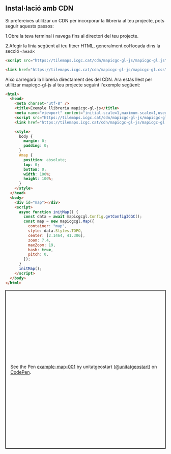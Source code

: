 ## Instal·lació amb CDN

Si prefereixes utilitzar un CDN per incorporar la llibreria al teu projecte, pots seguir aquests passos:

1.Obre la teva terminal i navega fins al directori del teu projecte.

2.Afegir la línia següent al teu fitxer HTML, generalment col·locada dins la secció `<head>`:

```html
<script src="https://tilemaps.icgc.cat/cdn/mapicgc-gl-js/mapicgc-gl.js"></script>

<link href="https://tilemaps.icgc.cat/cdn/mapicgc-gl-js/mapicgc-gl.css" rel="stylesheet" />
```

Això carregarà la llibreria directament des del CDN.
Ara estàs llest per utilitzar mapicgc-gl-js al teu projecte seguint l'exemple següent:

```html
<html>
  <head>
    <meta charset="utf-8" />
    <title>Exemple llibreria mapicgc-gl-js</title>
    <meta name="viewport" content="initial-scale=1,maximum-scale=1,user-scalable=no" />
    <script src="https://tilemaps.icgc.cat/cdn/mapicgc-gl-js/mapicgc-gl.js"></script>
    <link href="https://tilemaps.icgc.cat/cdn/mapicgc-gl-js/mapicgc-gl.css" rel="stylesheet"/>

    <style>
      body {
        margin: 0;
        padding: 0;
      }
      #map {
        position: absolute;
        top: 0;
        bottom: 0;
        width: 100%;
        height: 100%;
      }
    </style>
  </head>
  <body>
    <div id="map"></div>
    <script>
      async function initMap() {
        const data = await mapicgcgl.Config.getConfigICGC();
        const map = new mapicgcgl.Map({
          container: "map",
          style: data.Styles.TOPO,
          center: [2.1464, 41.306],
          zoom: 7.4,
          maxZoom: 19,
          hash: true,
          pitch: 0,
        });
      }
      initMap();
    </script>
  </body>
</html>
```

<p class="codepen" data-height="500" data-default-tab="result" data-slug-hash="eYXWyqd" data-editable="true" data-user="unitatgeostart" style="height: 500px; box-sizing: border-box; display: flex; align-items: center; justify-content: center; border: 2px solid; margin: 1em 0; padding: 1em;">
  <span>See the Pen <a href="https://codepen.io/unitatgeostart/pen/eYXWyqd">
  example-map-001</a> by unitatgeostart (<a href="https://codepen.io/unitatgeostart">@unitatgeostart</a>)
  on <a href="https://codepen.io">CodePen</a>.</span>
</p>
<script async src="https://cpwebassets.codepen.io/assets/embed/ei.js"></script>
